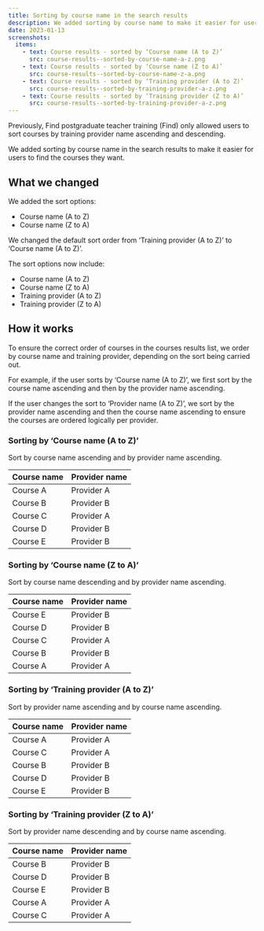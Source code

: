 ```yaml
---
title: Sorting by course name in the search results
description: We added sorting by course name to make it easier for users to find the courses they want
date: 2023-01-13
screenshots:
  items:
    - text: Course results - sorted by ‘Course name (A to Z)’
      src: course-results--sorted-by-course-name-a-z.png
    - text: Course results - sorted by ‘Course name (Z to A)’
      src: course-results--sorted-by-course-name-z-a.png
    - text: Course results - sorted by ‘Training provider (A to Z)’
      src: course-results--sorted-by-training-provider-a-z.png
    - text: Course results - sorted by ‘Training provider (Z to A)’
      src: course-results--sorted-by-training-provider-a-z.png
---
```


Previously, Find postgraduate teacher training (Find) only allowed users to sort courses by training provider name ascending and descending.

We added sorting by course name in the search results to make it easier for users to find the courses they want.

## What we changed

We added the sort options:

- Course name (A to Z)
- Course name (Z to A)

We changed the default sort order from ‘Training provider (A to Z)’ to ‘Course name (A to Z)’.

The sort options now include:

- Course name (A to Z)
- Course name (Z to A)
- Training provider (A to Z)
- Training provider (Z to A)

## How it works

To ensure the correct order of courses in the courses results list, we order by course name and training provider, depending on the sort being carried out.

For example, if the user sorts by ‘Course name (A to Z)’, we first sort by the course name ascending and then by the provider name ascending.

If the user changes the sort to ‘Provider name (A to Z)’, we sort by the provider name ascending and then the course name ascending to ensure the courses are ordered logically per provider.

### Sorting by ‘Course name (A to Z)’

Sort by course name ascending and by provider name ascending.

| Course name | Provider name |
| ----------- | ------------- |
| Course A | Provider A |
| Course B | Provider B |
| Course C | Provider A |
| Course D | Provider B |
| Course E | Provider B |

### Sorting by ‘Course name (Z to A)’

Sort by course name descending and by provider name ascending.

| Course name | Provider name |
| ----------- | ------------- |
| Course E | Provider B |
| Course D | Provider B |
| Course C | Provider A |
| Course B | Provider B |
| Course A | Provider A |

### Sorting by ‘Training provider (A to Z)’

Sort by provider name ascending and by course name ascending.

| Course name | Provider name |
| ----------- | ------------- |
| Course A | Provider A |
| Course C | Provider A |
| Course B | Provider B |
| Course D | Provider B |
| Course E | Provider B |

### Sorting by ‘Training provider (Z to A)’

Sort by provider name descending and by course name ascending.

| Course name | Provider name |
| ----------- | ------------- |
| Course B | Provider B |
| Course D | Provider B |
| Course E | Provider B |
| Course A | Provider A |
| Course C | Provider A |
